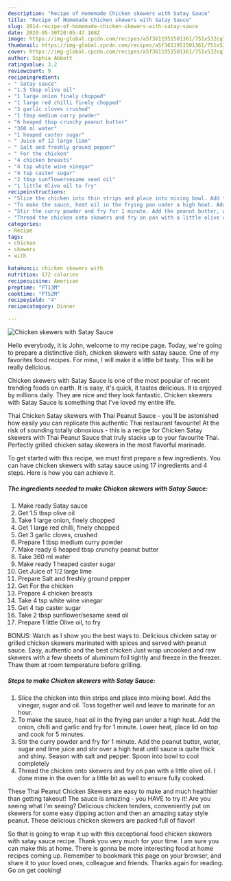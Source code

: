 ```yaml
---
description: "Recipe of Homemade Chicken skewers with Satay Sauce"
title: "Recipe of Homemade Chicken skewers with Satay Sauce"
slug: 2014-recipe-of-homemade-chicken-skewers-with-satay-sauce
date: 2020-05-30T20:05:47.108Z
image: https://img-global.cpcdn.com/recipes/a5f3611951501361/751x532cq70/chicken-skewers-with-satay-sauce-recipe-main-photo.jpg
thumbnail: https://img-global.cpcdn.com/recipes/a5f3611951501361/751x532cq70/chicken-skewers-with-satay-sauce-recipe-main-photo.jpg
cover: https://img-global.cpcdn.com/recipes/a5f3611951501361/751x532cq70/chicken-skewers-with-satay-sauce-recipe-main-photo.jpg
author: Sophia Abbott
ratingvalue: 3.2
reviewcount: 9
recipeingredient:
- " Satay sauce"
- "1.5 tbsp olive oil"
- "1 large onion finely chopped"
- "1 large red chilli finely chopped"
- "3 garlic cloves crushed"
- "1 tbsp medium curry powder"
- "6 heaped tbsp crunchy peanut butter"
- "360 ml water"
- "1 heaped caster sugar"
- " Juice of 12 large lime"
- " Salt and freshly ground pepper"
- " For the chicken"
- "4 chicken breasts"
- "4 tsp white wine vinegar"
- "4 tsp caster sugar"
- "2 tbsp sunflowersesame seed oil"
- "1 little Olive oil to fry"
recipeinstructions:
- "Slice the chicken into thin strips and place into mixing bowl. Add the vinegar, sugar and oil. Toss together well and leave to marinate for an hour."
- "To make the sauce, heat oil in the frying pan under a high heat. Add the onion, chilli and garlic and fry for 1 minute. Lower heat, place lid on top and cook for 5 minutes."
- "Stir the curry powder and fry for 1 minute. Add the peanut butter, water, sugar and lime juice and stir over a high heat until sauce is quite thick and shiny. Season with salt and pepper. Spoon into bowl to cool completely"
- "Thread the chicken onto skewers and fry on pan with a little olive oil. I done mine in the oven for a little bit as well to ensure fully cooked."
categories:
- Recipe
tags:
- chicken
- skewers
- with

katakunci: chicken skewers with 
nutrition: 172 calories
recipecuisine: American
preptime: "PT13M"
cooktime: "PT52M"
recipeyield: "4"
recipecategory: Dinner

---
```



![Chicken skewers with Satay Sauce](https://img-global.cpcdn.com/recipes/a5f3611951501361/751x532cq70/chicken-skewers-with-satay-sauce-recipe-main-photo.jpg)

Hello everybody, it is John, welcome to my recipe page. Today, we're going to prepare a distinctive dish, chicken skewers with satay sauce. One of my favorites food recipes. For mine, I will make it a little bit tasty. This will be really delicious.

Chicken skewers with Satay Sauce is one of the most popular of recent trending foods on earth. It is easy, it's quick, it tastes delicious. It is enjoyed by millions daily. They are nice and they look fantastic. Chicken skewers with Satay Sauce is something that I've loved my entire life.

Thai Chicken Satay skewers with Thai Peanut Sauce - you&#39;ll be astonished how easily you can replicate this authentic Thai restaurant favourite! At the risk of sounding totally obnoxious - this is a recipe for Chicken Satay skewers with Thai Peanut Sauce that truly stacks up to your favourite Thai. Perfectly grilled chicken satay skewers in the most flavorful marinade.


To get started with this recipe, we must first prepare a few ingredients. You can have chicken skewers with satay sauce using 17 ingredients and 4 steps. Here is how you can achieve it.

<!--inarticleads1-->

##### The ingredients needed to make Chicken skewers with Satay Sauce:

1. Make ready  Satay sauce
1. Get 1.5 tbsp olive oil
1. Take 1 large onion, finely chopped
1. Get 1 large red chilli, finely chopped
1. Get 3 garlic cloves, crushed
1. Prepare 1 tbsp medium curry powder
1. Make ready 6 heaped tbsp crunchy peanut butter
1. Take 360 ml water
1. Make ready 1 heaped caster sugar
1. Get  Juice of 1/2 large lime
1. Prepare  Salt and freshly ground pepper
1. Get  For the chicken
1. Prepare 4 chicken breasts
1. Take 4 tsp white wine vinegar
1. Get 4 tsp caster sugar
1. Take 2 tbsp sunflower/sesame seed oil
1. Prepare 1 little Olive oil, to fry


BONUS: Watch as I show you the best ways to. Delicious chicken satay or grilled chicken skewers marinated with spices and served with peanut sauce. Easy, authentic and the best chicken Just wrap uncooked and raw skewers with a few sheets of aluminum foil tightly and freeze in the freezer. Thaw them at room temperature before grilling. 

<!--inarticleads2-->

##### Steps to make Chicken skewers with Satay Sauce:

1. Slice the chicken into thin strips and place into mixing bowl. Add the vinegar, sugar and oil. Toss together well and leave to marinate for an hour.
1. To make the sauce, heat oil in the frying pan under a high heat. Add the onion, chilli and garlic and fry for 1 minute. Lower heat, place lid on top and cook for 5 minutes.
1. Stir the curry powder and fry for 1 minute. Add the peanut butter, water, sugar and lime juice and stir over a high heat until sauce is quite thick and shiny. Season with salt and pepper. Spoon into bowl to cool completely
1. Thread the chicken onto skewers and fry on pan with a little olive oil. I done mine in the oven for a little bit as well to ensure fully cooked.


These Thai Peanut Chicken Skewers are easy to make and much healthier than getting takeout! The sauce is amazing - you HAVE to try it! Are you seeing what I&#39;m seeing? Delicious chicken tenders, conveniently put on skewers for some easy dipping action and then an amazing satay style peanut. These delicious chicken skewers are packed full of flavor! 

So that is going to wrap it up with this exceptional food chicken skewers with satay sauce recipe. Thank you very much for your time. I am sure you can make this at home. There is gonna be more interesting food at home recipes coming up. Remember to bookmark this page on your browser, and share it to your loved ones, colleague and friends. Thanks again for reading. Go on get cooking!
